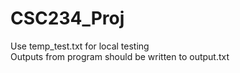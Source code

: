 # CSC234_Proj
Use temp_test.txt for local testing  
Outputs from program should be written to output.txt
